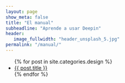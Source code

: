 ```yaml
---
layout: page
show_meta: false
title: "El manual"
subheadline: "Aprende a usar Deepin"
header:
   image_fullwidth: "header_unsplash_5.jpg"
permalink: "/manual/"
---
```

<ul>
    {% for post in site.categories.design %}
    <li><a href="{{ site.url }}{{ site.baseurl }}{{ post.url }}">{{ post.title }}</a></li>
    {% endfor %}
</ul>
